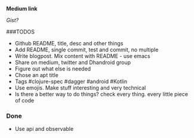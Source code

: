 
**Medium link**

_Gist?_ 


###TODOS
- Github README, title, desc and other things
- Add README, single commit, test and commit, no multiple
- Write blogpost. Mix content with README - use emacs
- Share on medium, twitter and Dhandroid group
- Figure out what else is needed
- Chose an apt title
- Tags #clojure-spec #dagger #android #Kotlin
- Use emojis. Make stuff interesting and very technical
- Is there a better way to do things? check every thing. every little piece of code

### Done
- Use api and observable
